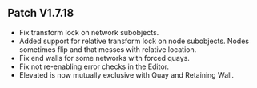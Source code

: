 ﻿## Patch V1.7.18
* Fix transform lock on network subobjects.
* Added support for relative transform lock on node subobjects. Nodes sometimes flip and that messes with relative location.
* Fix end walls for some networks with forced quays.
* Fix not re-enabling error checks in the Editor.
* Elevated is now mutually exclusive with Quay and Retaining Wall.